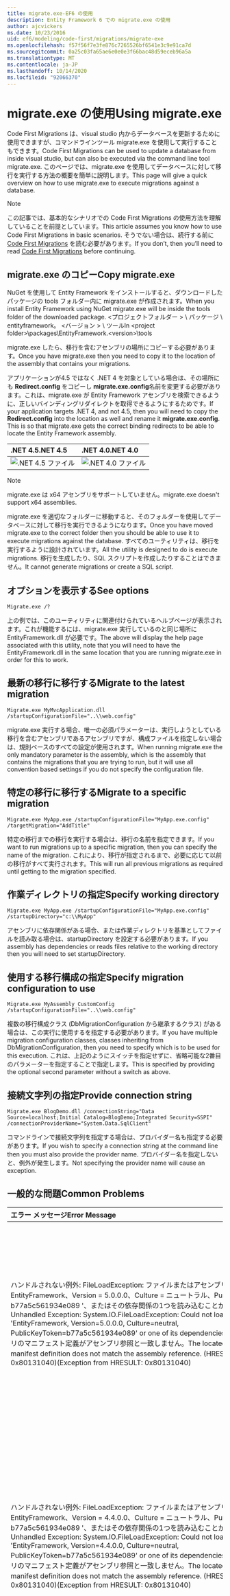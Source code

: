 ```yaml
---
title: migrate.exe-EF6 の使用
description: Entity Framework 6 での migrate.exe の使用
author: ajcvickers
ms.date: 10/23/2016
uid: ef6/modeling/code-first/migrations/migrate-exe
ms.openlocfilehash: f57f56f7e3fe876c7265526bf6541e3c9e91ca7d
ms.sourcegitcommit: 0a25c03fa65ae6e0e0e3f66bac48d59eceb96a5a
ms.translationtype: MT
ms.contentlocale: ja-JP
ms.lasthandoff: 10/14/2020
ms.locfileid: "92066370"
---
```

# <a name="using-migrateexe"></a><span data-ttu-id="283f4-103">migrate.exe の使用</span><span class="sxs-lookup"><span data-stu-id="283f4-103">Using migrate.exe</span></span>
<span data-ttu-id="283f4-104">Code First Migrations は、visual studio 内からデータベースを更新するために使用できますが、コマンドラインツール migrate.exe を使用して実行することもできます。</span><span class="sxs-lookup"><span data-stu-id="283f4-104">Code First Migrations can be used to update a database from inside visual studio, but can also be executed via the command line tool migrate.exe.</span></span> <span data-ttu-id="283f4-105">このページでは、migrate.exe を使用してデータベースに対して移行を実行する方法の概要を簡単に説明します。</span><span class="sxs-lookup"><span data-stu-id="283f4-105">This page will give a quick overview on how to use migrate.exe to execute migrations against a database.</span></span>

> [!NOTE]
> <span data-ttu-id="283f4-106">この記事では、基本的なシナリオでの Code First Migrations の使用方法を理解していることを前提としています。</span><span class="sxs-lookup"><span data-stu-id="283f4-106">This article assumes you know how to use Code First Migrations in basic scenarios.</span></span> <span data-ttu-id="283f4-107">そうでない場合は、続行する前に [Code First Migrations](xref:ef6/modeling/code-first/migrations/index) を読む必要があります。</span><span class="sxs-lookup"><span data-stu-id="283f4-107">If you don’t, then you’ll need to read [Code First Migrations](xref:ef6/modeling/code-first/migrations/index) before continuing.</span></span>

## <a name="copy-migrateexe"></a><span data-ttu-id="283f4-108">migrate.exe のコピー</span><span class="sxs-lookup"><span data-stu-id="283f4-108">Copy migrate.exe</span></span>

<span data-ttu-id="283f4-109">NuGet を使用して Entity Framework をインストールすると、ダウンロードしたパッケージの tools フォルダー内に migrate.exe が作成されます。</span><span class="sxs-lookup"><span data-stu-id="283f4-109">When you install Entity Framework using NuGet migrate.exe will be inside the tools folder of the downloaded package.</span></span> <span data-ttu-id="283f4-110">&lt;プロジェクトフォルダー &gt; \\ パッケージ \\ entityframework。 &lt;バージョン &gt; \\ ツール</span><span class="sxs-lookup"><span data-stu-id="283f4-110">In &lt;project folder&gt;\\packages\\EntityFramework.&lt;version&gt;\\tools</span></span>

<span data-ttu-id="283f4-111">migrate.exe したら、移行を含むアセンブリの場所にコピーする必要があります。</span><span class="sxs-lookup"><span data-stu-id="283f4-111">Once you have migrate.exe then you need to copy it to the location of the assembly that contains your migrations.</span></span>

<span data-ttu-id="283f4-112">アプリケーションが4.5 ではなく .NET 4 を対象としている場合は、その場所にも **Redirect.config** をコピーし **migrate.exe.config**名前を変更する必要があります。これは、migrate.exe が Entity Framework アセンブリを検索できるように、正しいバインディングリダイレクトを取得できるようにするためです。</span><span class="sxs-lookup"><span data-stu-id="283f4-112">If your application targets .NET 4, and not 4.5, then you will need to copy the **Redirect.config** into the location as well and rename it **migrate.exe.config**. This is so that migrate.exe gets the correct binding redirects to be able to locate the Entity Framework assembly.</span></span>

| <span data-ttu-id="283f4-113">.NET 4.5</span><span class="sxs-lookup"><span data-stu-id="283f4-113">.NET 4.5</span></span>                                      | <span data-ttu-id="283f4-114">.NET 4.0</span><span class="sxs-lookup"><span data-stu-id="283f4-114">.NET 4.0</span></span>                                      |
|:----------------------------------------------|:----------------------------------------------|
| ![.NET 4.5 ファイル](~/ef6/media/net45files.png) | ![.NET 4.0 ファイル](~/ef6/media/net40files.png) |

> [!NOTE]
> <span data-ttu-id="283f4-117">migrate.exe は x64 アセンブリをサポートしていません。</span><span class="sxs-lookup"><span data-stu-id="283f4-117">migrate.exe doesn't support x64 assemblies.</span></span>

<span data-ttu-id="283f4-118">migrate.exe を適切なフォルダーに移動すると、そのフォルダーを使用してデータベースに対して移行を実行できるようになります。</span><span class="sxs-lookup"><span data-stu-id="283f4-118">Once you have moved migrate.exe to the correct folder then you should be able to use it to execute migrations against the database.</span></span> <span data-ttu-id="283f4-119">すべてのユーティリティは、移行を実行するように設計されています。</span><span class="sxs-lookup"><span data-stu-id="283f4-119">All the utility is designed to do is execute migrations.</span></span> <span data-ttu-id="283f4-120">移行を生成したり、SQL スクリプトを作成したりすることはできません。</span><span class="sxs-lookup"><span data-stu-id="283f4-120">It cannot generate migrations or create a SQL script.</span></span>

## <a name="see-options"></a><span data-ttu-id="283f4-121">オプションを表示する</span><span class="sxs-lookup"><span data-stu-id="283f4-121">See options</span></span>

``` console
Migrate.exe /?
```

<span data-ttu-id="283f4-122">上の例では、このユーティリティに関連付けられているヘルプページが表示されます。これが機能するには、migrate.exe 実行しているのと同じ場所に EntityFramework.dll が必要です。</span><span class="sxs-lookup"><span data-stu-id="283f4-122">The above will display the help page associated with this utility, note that you will need to have the EntityFramework.dll in the same location that you are running migrate.exe in order for this to work.</span></span>

## <a name="migrate-to-the-latest-migration"></a><span data-ttu-id="283f4-123">最新の移行に移行する</span><span class="sxs-lookup"><span data-stu-id="283f4-123">Migrate to the latest migration</span></span>

``` console
Migrate.exe MyMvcApplication.dll /startupConfigurationFile="..\\web.config"
```

<span data-ttu-id="283f4-124">migrate.exe 実行する場合、唯一の必須パラメーターは、実行しようとしている移行を含むアセンブリであるアセンブリですが、構成ファイルを指定しない場合は、規則ベースのすべての設定が使用されます。</span><span class="sxs-lookup"><span data-stu-id="283f4-124">When running migrate.exe the only mandatory parameter is the assembly, which is the assembly that contains the migrations that you are trying to run, but it will use all convention based settings if you do not specify the configuration file.</span></span>

## <a name="migrate-to-a-specific-migration"></a><span data-ttu-id="283f4-125">特定の移行に移行する</span><span class="sxs-lookup"><span data-stu-id="283f4-125">Migrate to a specific migration</span></span>

``` console
Migrate.exe MyApp.exe /startupConfigurationFile="MyApp.exe.config" /targetMigration="AddTitle"
```

<span data-ttu-id="283f4-126">特定の移行までの移行を実行する場合は、移行の名前を指定できます。</span><span class="sxs-lookup"><span data-stu-id="283f4-126">If you want to run migrations up to a specific migration, then you can specify the name of the migration.</span></span> <span data-ttu-id="283f4-127">これにより、移行が指定されるまで、必要に応じて以前の移行がすべて実行されます。</span><span class="sxs-lookup"><span data-stu-id="283f4-127">This will run all previous migrations as required until getting to the migration specified.</span></span>

## <a name="specify-working-directory"></a><span data-ttu-id="283f4-128">作業ディレクトリの指定</span><span class="sxs-lookup"><span data-stu-id="283f4-128">Specify working directory</span></span>

``` console
Migrate.exe MyApp.exe /startupConfigurationFile="MyApp.exe.config" /startupDirectory="c:\\MyApp"
```

<span data-ttu-id="283f4-129">アセンブリに依存関係がある場合、または作業ディレクトリを基準としてファイルを読み取る場合は、startupDirectory を設定する必要があります。</span><span class="sxs-lookup"><span data-stu-id="283f4-129">If you assembly has dependencies or reads files relative to the working directory then you will need to set startupDirectory.</span></span>

## <a name="specify-migration-configuration-to-use"></a><span data-ttu-id="283f4-130">使用する移行構成の指定</span><span class="sxs-lookup"><span data-stu-id="283f4-130">Specify migration configuration to use</span></span>

``` console
Migrate.exe MyAssembly CustomConfig /startupConfigurationFile="..\\web.config"
```

<span data-ttu-id="283f4-131">複数の移行構成クラス (DbMigrationConfiguration から継承するクラス) がある場合は、この実行に使用するを指定する必要があります。</span><span class="sxs-lookup"><span data-stu-id="283f4-131">If you have multiple migration configuration classes, classes inheriting from DbMigrationConfiguration, then you need to specify which is to be used for this execution.</span></span> <span data-ttu-id="283f4-132">これは、上記のようにスイッチを指定せずに、省略可能な2番目のパラメーターを指定することで指定します。</span><span class="sxs-lookup"><span data-stu-id="283f4-132">This is specified by providing the optional second parameter without a switch as above.</span></span>

## <a name="provide-connection-string"></a><span data-ttu-id="283f4-133">接続文字列の指定</span><span class="sxs-lookup"><span data-stu-id="283f4-133">Provide connection string</span></span>

``` console
Migrate.exe BlogDemo.dll /connectionString="Data Source=localhost;Initial Catalog=BlogDemo;Integrated Security=SSPI" /connectionProviderName="System.Data.SqlClient"
```

<span data-ttu-id="283f4-134">コマンドラインで接続文字列を指定する場合は、プロバイダー名も指定する必要があります。</span><span class="sxs-lookup"><span data-stu-id="283f4-134">If you wish to specify a connection string at the command line then you must also provide the provider name.</span></span> <span data-ttu-id="283f4-135">プロバイダー名を指定しないと、例外が発生します。</span><span class="sxs-lookup"><span data-stu-id="283f4-135">Not specifying the provider name will cause an exception.</span></span>

## <a name="common-problems"></a><span data-ttu-id="283f4-136">一般的な問題</span><span class="sxs-lookup"><span data-stu-id="283f4-136">Common Problems</span></span>

| <span data-ttu-id="283f4-137">エラー メッセージ</span><span class="sxs-lookup"><span data-stu-id="283f4-137">Error Message</span></span>                                                                                                                                                                                                                                                                                                                      | <span data-ttu-id="283f4-138">解決策</span><span class="sxs-lookup"><span data-stu-id="283f4-138">Solution</span></span>                                                                                                                                                                                                                                                                                             |
|:-----------------------------------------------------------------------------------------------------------------------------------------------------------------------------------------------------------------------------------------------------------------------------------------------------------------------------------|:-----------------------------------------------------------------------------------------------------------------------------------------------------------------------------------------------------------------------------------------------------------------------------------------------------|
| <span data-ttu-id="283f4-139">ハンドルされない例外: FileLoadException: ファイルまたはアセンブリ ' EntityFramework、Version = 5.0.0.0、Culture = ニュートラル、PublicKeyToken = b77a5c561934e089 '、またはその依存関係の1つを読み込むことができませんでした。</span><span class="sxs-lookup"><span data-stu-id="283f4-139">Unhandled Exception: System.IO.FileLoadException:  Could not load file or assembly 'EntityFramework, Version=5.0.0.0, Culture=neutral, PublicKeyToken=b77a5c561934e089' or one of its dependencies.</span></span> <span data-ttu-id="283f4-140">見つかったアセンブリのマニフェスト定義がアセンブリ参照と一致しません。</span><span class="sxs-lookup"><span data-stu-id="283f4-140">The located assembly's manifest definition does not match the assembly reference.</span></span> <span data-ttu-id="283f4-141">(HRESULT からの例外: 0x80131040)</span><span class="sxs-lookup"><span data-stu-id="283f4-141">(Exception from HRESULT: 0x80131040)</span></span>         | <span data-ttu-id="283f4-142">これは、通常、Redirect.config ファイルを使用せずに .NET 4 アプリケーションを実行していることを意味します。</span><span class="sxs-lookup"><span data-stu-id="283f4-142">This typically means that you are running a .NET 4 application without the Redirect.config file.</span></span> <span data-ttu-id="283f4-143">Redirect.config を migrate.exe と同じ場所にコピーし、名前を migrate.exe.config に変更する必要があります。</span><span class="sxs-lookup"><span data-stu-id="283f4-143">You need to copy the Redirect.config to the same location as migrate.exe and rename it to migrate.exe.config.</span></span>                                                                                       |
| <span data-ttu-id="283f4-144">ハンドルされない例外: FileLoadException: ファイルまたはアセンブリ ' EntityFramework、Version = 4.4.0.0、Culture = ニュートラル、PublicKeyToken = b77a5c561934e089 '、またはその依存関係の1つを読み込むことができませんでした。</span><span class="sxs-lookup"><span data-stu-id="283f4-144">Unhandled Exception: System.IO.FileLoadException: Could not load file or assembly 'EntityFramework, Version=4.4.0.0, Culture=neutral, PublicKeyToken=b77a5c561934e089' or one of its dependencies.</span></span> <span data-ttu-id="283f4-145">見つかったアセンブリのマニフェスト定義がアセンブリ参照と一致しません。</span><span class="sxs-lookup"><span data-stu-id="283f4-145">The located assembly's manifest definition does not match the assembly reference.</span></span> <span data-ttu-id="283f4-146">(HRESULT からの例外: 0x80131040)</span><span class="sxs-lookup"><span data-stu-id="283f4-146">(Exception from HRESULT: 0x80131040)</span></span>          | <span data-ttu-id="283f4-147">この例外は、Redirect.config が migrate.exe の場所にコピーされた .NET 4.5 アプリケーションを実行していることを意味します。</span><span class="sxs-lookup"><span data-stu-id="283f4-147">This exception means that you are running a .NET 4.5 application with the Redirect.config copied to the migrate.exe location.</span></span> <span data-ttu-id="283f4-148">アプリが .NET 4.5 の場合、構成ファイルが内にリダイレクトされる必要はありません。</span><span class="sxs-lookup"><span data-stu-id="283f4-148">If your app is .NET 4.5 then you do not need to have the config file with the redirects inside.</span></span> <span data-ttu-id="283f4-149">migrate.exe.config ファイルを削除します。</span><span class="sxs-lookup"><span data-stu-id="283f4-149">Delete the migrate.exe.config file.</span></span>                                    |
| <span data-ttu-id="283f4-150">エラー: 保留中の変更があり、自動移行が無効になっているため、現在のモデルに一致するようにデータベースを更新できません。</span><span class="sxs-lookup"><span data-stu-id="283f4-150">ERROR: Unable to update database to match the current model because there are pending changes and automatic migration is disabled.</span></span> <span data-ttu-id="283f4-151">保留中のモデルの変更をコードベースの移行に書き込むか、自動移行を有効にします。</span><span class="sxs-lookup"><span data-stu-id="283f4-151">Either write the pending model changes to a code-based migration or enable automatic migration.</span></span> <span data-ttu-id="283f4-152">自動移行を有効にするには、DbMigrationsConfiguration を true に設定します。</span><span class="sxs-lookup"><span data-stu-id="283f4-152">Set DbMigrationsConfiguration.AutomaticMigrationsEnabled to true to enable automatic migration.</span></span> | <span data-ttu-id="283f4-153">このエラーは、モデルに対して行われた変更に対処するために移行を作成していない場合に、データベースがモデルと一致しない場合に発生します。</span><span class="sxs-lookup"><span data-stu-id="283f4-153">This error occurs if running migrate when you haven’t created a migration to cope with changes made to the model, and the database does not match the model.</span></span> <span data-ttu-id="283f4-154">モデルクラスにプロパティを追加し、データベースをアップグレードするための移行を作成せずに migrate.exe を実行する例を次に示します。</span><span class="sxs-lookup"><span data-stu-id="283f4-154">Adding a property to a model class then running migrate.exe without creating a migration to upgrade the database is an example of this.</span></span> |
| <span data-ttu-id="283f4-155">エラー: メンバー ' UpdateRunner、EntityFramework、Version = 5.0.0.0、Culture = ニュートラル、PublicKeyToken = b77a5c561934e089 ' の型が解決されていません。このエラーが発生しました。</span><span class="sxs-lookup"><span data-stu-id="283f4-155">ERROR: Type is not resolved for member 'System.Data.Entity.Migrations.Design.ToolingFacade+UpdateRunner,EntityFramework, Version=5.0.0.0, Culture=neutral, PublicKeyToken=b77a5c561934e089'.</span></span>                                                                                                                                       | <span data-ttu-id="283f4-156">このエラーは、無効なスタートアップディレクトリを指定することによって発生することがあります。</span><span class="sxs-lookup"><span data-stu-id="283f4-156">This error can be caused by specifying an incorrect startup directory.</span></span> <span data-ttu-id="283f4-157">これは migrate.exe の場所である必要があります</span><span class="sxs-lookup"><span data-stu-id="283f4-157">This must be the location of migrate.exe</span></span>                                                                                                                                                                                      |
| <span data-ttu-id="283f4-158">未処理の例外: NullReferenceException: オブジェクト参照がオブジェクトのインスタンスに設定されていません。</span><span class="sxs-lookup"><span data-stu-id="283f4-158">Unhandled Exception: System.NullReferenceException: Object reference not set to an instance of an object.</span></span> <br/>   <span data-ttu-id="283f4-159">at.......................................</span><span class="sxs-lookup"><span data-stu-id="283f4-159">at System.Data.Entity.Migrations.Console.Program.Main(String[] args)</span></span>                                                                                                                                             | <span data-ttu-id="283f4-160">これは、使用しているシナリオに必要なパラメーターを指定していないことが原因である可能性があります。</span><span class="sxs-lookup"><span data-stu-id="283f4-160">This can be caused by not specifying a required parameter for a scenario that you are using.</span></span> <span data-ttu-id="283f4-161">たとえば、プロバイダー名を指定せずに接続文字列を指定します。</span><span class="sxs-lookup"><span data-stu-id="283f4-161">For example specifying a connection string without specifying the provider name.</span></span>                                                                                                                        |
| <span data-ttu-id="283f4-162">エラー: アセンブリ ' と ' で、複数の移行構成の種類が見つかりました。</span><span class="sxs-lookup"><span data-stu-id="283f4-162">ERROR: More than one migrations configuration type was found in the assembly 'ClassLibrary1'.</span></span> <span data-ttu-id="283f4-163">使用する名前を指定します。</span><span class="sxs-lookup"><span data-stu-id="283f4-163">Specify the name of the one to use.</span></span>                                                                                                                                                                                                  | <span data-ttu-id="283f4-164">エラー状態が発生すると、指定されたアセンブリに複数の構成クラスが存在します。</span><span class="sxs-lookup"><span data-stu-id="283f4-164">As the error states, there is more than one configuration class in the given assembly.</span></span> <span data-ttu-id="283f4-165">使用するを指定するには、/configurationType スイッチを使用する必要があります。</span><span class="sxs-lookup"><span data-stu-id="283f4-165">You must use the /configurationType switch to specify which to use.</span></span>                                                                                                                                           |
| <span data-ttu-id="283f4-166">エラー: ファイルまたはアセンブリ ' &lt; assemblyName &gt; ' またはその依存関係の1つを読み込むことができませんでした。</span><span class="sxs-lookup"><span data-stu-id="283f4-166">ERROR: Could not load file or assembly ‘&lt;assemblyName&gt;’ or one of its dependencies.</span></span> <span data-ttu-id="283f4-167">指定されたアセンブリ名またはコードベースが無効です。</span><span class="sxs-lookup"><span data-stu-id="283f4-167">The given assembly name or codebase was invalid.</span></span> <span data-ttu-id="283f4-168">(HRESULT からの例外: 0x80131047)</span><span class="sxs-lookup"><span data-stu-id="283f4-168">(Exception from HRESULT: 0x80131047)</span></span>                                                                                                                                                    | <span data-ttu-id="283f4-169">これは、アセンブリ名の指定に誤りがあるか、</span><span class="sxs-lookup"><span data-stu-id="283f4-169">This can be caused by specifying an assembly name incorrectly or not having</span></span>                                                                                                                                                                                                                          |
| <span data-ttu-id="283f4-170">エラー: ファイルまたはアセンブリ ' &lt; assemblyName &gt; ' またはその依存関係の1つを読み込むことができませんでした。</span><span class="sxs-lookup"><span data-stu-id="283f4-170">ERROR: Could not load file or assembly ‘&lt;assemblyName&gt;' or one of its dependencies.</span></span> <span data-ttu-id="283f4-171">正しくない形式のプログラムを読み込もうとしました。</span><span class="sxs-lookup"><span data-stu-id="283f4-171">An attempt was made to load a program with an incorrect format.</span></span>                                                                                                                                                                          | <span data-ttu-id="283f4-172">これは、x64 アプリケーションに対して migrate.exe を実行しようとした場合に発生します。</span><span class="sxs-lookup"><span data-stu-id="283f4-172">This happens if you are trying to run migrate.exe against an x64 application.</span></span> <span data-ttu-id="283f4-173">EF 5.0 以降は、x86 でのみ機能します。</span><span class="sxs-lookup"><span data-stu-id="283f4-173">EF 5.0 and below will only work on x86.</span></span>                                                                                                                                                                                |
